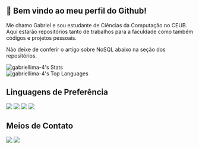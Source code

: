## 👋 Bem vindo ao meu perfil do Github!

Me chamo Gabriel e sou estudante de Ciências da Computação no CEUB.
<br>
Aqui estarão repositórios tanto de trabalhos para a faculdade como também códigos e projetos pessoais.
<br>

Não deixe de conferir o artigo sobre NoSQL abaixo na seção dos repositórios.

![gabriellima-4's Stats](https://github-readme-stats.vercel.app/api?username=gabriellima-4&theme=midnight-purple&show_icons=true&hide_border=true&count_private=true)
<br>
![gabriellima-4's Top Languages](https://github-readme-stats.vercel.app/api/top-langs/?username=gabriellima-4&theme=midnight-purple&show_icons=true&hide_border=true&layout=compact)

## Linguagens de Preferência
<div>
  <img src="https://img.shields.io/badge/Python-FFD43B?style=for-the-badge&logo=python&logoColor=blue">
  <img src="https://img.shields.io/badge/Go-00ADD8?style=for-the-badge&logo=go&logoColor=white">
  <img src="https://img.shields.io/badge/HTML5-E34F26?style=for-the-badge&logo=html5&logoColor=white">
  <img src="https://img.shields.io/badge/CSS3-1572B6?style=for-the-badge&logo=css3&logoColor=white">
</div>

## Meios de Contato
<div>
  <a href="https://instagram.com/lima_0g" target="_blank"><img src="https://img.shields.io/badge/-Instagram-%23E4405F?style=for-the-badge&logo=instagram&logoColor=white" target="_blank"></a>
  <a href="https://www.linkedin.com/in/gabriel-lima-b39b78322/" target="_blank"> <img src="https://img.shields.io/badge/LinkedIn-0077B5?style=for-the-badge&logo=linkedin&logoColor=white"></a>
</div>
